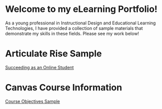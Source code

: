 # Welcome to my eLearning Portfolio!

As a young professional in Instructional Design and Educational Learning Technologies, I have provided a collection of sample materials that demonstrate my skills in these fields. Please see my work below!

# Articulate Rise Sample
[Succeeding as an Online Student](https://rise.articulate.com/share/hAH0ZGGkrUm6O1cCCIqAUzHpEHzhRbCo#/)

# Canvas Course Information
[Course Objectives Sample](https://github.com/rosenbergerkm/eLearning-Portfolio/blob/main/Goal%20Analysis%20_%20Objective%20Outlines.pdf)
